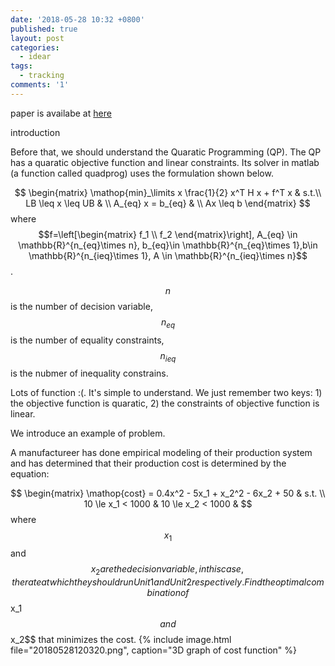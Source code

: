 ```yaml
---
date: '2018-05-28 10:32 +0800'
published: true
layout: post
categories:
  - idear
tags:
  - tracking
comments: '1'
---
```

paper is availabe at [here](https://www.dropbox.com/s/3e9ript3iw07cbv/1603.09240.pdf?dl=0)

introduction

Before that, we should understand the Quaratic Programming (QP).
The QP has a quaratic objective function and linear constraints. Its solver in matlab (a function called quadprog) uses the formulation shown below.

$$
\begin{matrix}
\mathop{min}_\limits x \frac{1}{2} x^T H x + f^T x & s.t.\\
LB \leq x \leq UB & \\
A_{eq} x = b_{eq} & \\
Ax \leq b
\end{matrix}
$$
where $$f=\left[\begin{matrix} f_1 \\ f_2 \end{matrix}\right], A_{eq} \in \mathbb{R}^{n_{eq}\times n}, b_{eq}\in \mathbb{R}^{n_{eq}\times 1},b\in \mathbb{R}^{n_{ieq}\times 1}, A \in \mathbb{R}^{n_{ieq}\times n}$$. 

$$n$$ is the number of decision variable, $$n_{eq}$$ is the number of equality constraints, $$n_{ieq}$$ is the nubmer of inequality constrains.


Lots of function :(. It's simple to understand. We just remember two keys: 1) the objective function is quaratic, 2) the constraints of objective function is linear.

We introduce an example of problem.

A manufactureer has done empirical modeling of their production system and has determined that their production cost is determined by the equation: 

$$
\begin{matrix}
\mathop{cost} = 0.4x^2 - 5x_1 + x_2^2 - 6x_2 + 50 & s.t. \\
10 \le x_1 < 1000 & 
10 \le x_2 < 1000 &
$$
where $$x_1$$ and $$x_2 are the decision variable, in this case, the rate at which they should run Unit1 and Unit 2 respectively. Find the optimal combination of $$x_1$$ and $$x_2$$ that minimizes the cost.
{% include image.html file="20180528120320.png", caption="3D graph of cost function" %}


